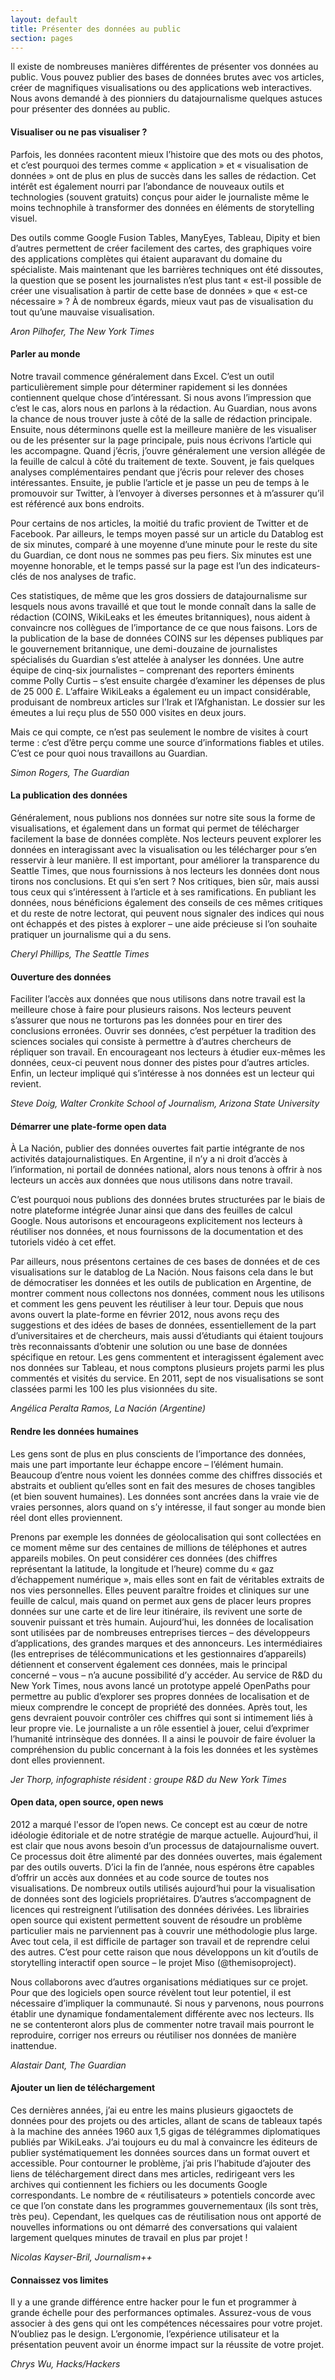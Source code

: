 ```yaml
---
layout: default
title: Présenter des données au public
section: pages
---
```


Il existe de nombreuses manières différentes de présenter vos données au public. Vous pouvez publier des bases de données brutes avec vos articles, créer de magnifiques visualisations ou des applications web interactives. Nous avons demandé à des pionniers du datajournalisme quelques astuces pour présenter des données au public.

#### Visualiser ou ne pas visualiser ?

Parfois, les données racontent mieux l’histoire que des mots ou des photos, et c’est pourquoi des termes comme « application » et « visualisation de données » ont de plus en plus de succès dans les salles de rédaction. Cet intérêt est également nourri par l’abondance de nouveaux outils et technologies (souvent gratuits) conçus pour aider le journaliste même le moins technophile à transformer des données en éléments de storytelling visuel.

Des outils comme Google Fusion Tables, ManyEyes, Tableau, Dipity et bien d’autres permettent de créer facilement des cartes, des graphiques voire des applications complètes qui étaient auparavant du domaine du spécialiste. Mais maintenant que les barrières techniques ont été dissoutes, la question que se posent les journalistes n’est plus tant « est-il possible de créer une visualisation à partir de cette base de données » que « est-ce nécessaire » ? À de nombreux égards, mieux vaut pas de visualisation du tout qu’une mauvaise visualisation.

_Aron Pilhofer, The New York Times_

#### Parler au monde

Notre travail commence généralement dans Excel. C’est un outil particulièrement simple pour déterminer rapidement si les données contiennent quelque chose d’intéressant. Si nous avons l’impression que c’est le cas, alors nous en parlons à la rédaction. Au Guardian, nous avons la chance de nous trouver juste à côté de la salle de rédaction principale. Ensuite, nous déterminons quelle est la meilleure manière de les visualiser ou de les présenter sur la page principale, puis nous écrivons l’article qui les accompagne. Quand j’écris, j’ouvre généralement une version allégée de la feuille de calcul à côté du traitement de texte. Souvent, je fais quelques analyses complémentaires pendant que j’écris pour relever des choses intéressantes. Ensuite, je publie l’article et je passe un peu de temps à le promouvoir sur Twitter, à l’envoyer à diverses personnes et à m’assurer qu’il est référencé aux bons endroits.

Pour certains de nos articles, la moitié du trafic provient de Twitter et de Facebook. Par ailleurs, le temps moyen passé sur un article du Datablog est de six minutes, comparé à une moyenne d’une minute pour le reste du site du Guardian, ce dont nous ne sommes pas peu fiers. Six minutes est une moyenne honorable, et le temps passé sur la page est l’un des indicateurs-clés de nos analyses de trafic.

Ces statistiques, de même que les gros dossiers de datajournalisme sur lesquels nous avons travaillé et que tout le monde connaît dans la salle de rédaction (COINS, WikiLeaks et les émeutes britanniques), nous aident à convaincre nos collègues de l’importance de ce que nous faisons. Lors de la publication de la base de données COINS sur les dépenses publiques par le gouvernement britannique, une demi-douzaine de journalistes spécialisés du Guardian s’est attelée à analyser les données. Une autre équipe de cinq-six journalistes – comprenant des reporters éminents comme Polly Curtis – s’est ensuite chargée d’examiner les dépenses de plus de 25 000 £. L’affaire WikiLeaks a également eu un impact considérable, produisant de nombreux articles sur l’Irak et l’Afghanistan. Le dossier sur les émeutes a lui reçu plus de 550 000 visites en deux jours.

Mais ce qui compte, ce n’est pas seulement le nombre de visites à court terme : c’est d’être perçu comme une source d’informations fiables et utiles. C’est ce pour quoi nous travaillons au Guardian.

_Simon Rogers, The Guardian_

#### La publication des données

Généralement, nous publions nos données sur notre site sous la forme de visualisations, et également dans un format qui permet de télécharger facilement la base de données complète. Nos lecteurs peuvent explorer les données en interagissant avec la visualisation ou les télécharger pour s’en resservir à leur manière. Il est important, pour améliorer la transparence du Seattle Times, que nous fournissions à nos lecteurs les données dont nous tirons nos conclusions. Et qui s’en sert ? Nos critiques, bien sûr, mais aussi tous ceux qui s’intéressent à l’article et à ses ramifications. En publiant les données, nous bénéficions également des conseils de ces mêmes critiques et du reste de notre lectorat, qui peuvent nous signaler des indices qui nous ont échappés et des pistes à explorer – une aide précieuse si l’on souhaite pratiquer un journalisme qui a du sens.

_Cheryl Phillips, The Seattle Times_

#### Ouverture des données

Faciliter l’accès aux données que nous utilisons dans notre travail est la meilleure chose à faire pour plusieurs raisons. Nos lecteurs peuvent s’assurer que nous ne torturons pas les données pour en tirer des conclusions erronées. Ouvrir ses données, c’est perpétuer la tradition des sciences sociales qui consiste à permettre à d’autres chercheurs de répliquer son travail. En encourageant nos lecteurs à étudier eux-mêmes les données, ceux-ci peuvent nous donner des pistes pour d’autres articles. Enfin, un lecteur impliqué qui s’intéresse à nos données est un lecteur qui revient.

_Steve Doig, Walter Cronkite School of Journalism, Arizona State University_

#### Démarrer une plate-forme open data

À La Nación, publier des données ouvertes fait partie intégrante de nos activités datajournalistiques. En Argentine, il n’y a ni droit d’accès à l’information, ni portail de données national, alors nous tenons à offrir à nos lecteurs un accès aux données que nous utilisons dans notre travail.

C’est pourquoi nous publions des données brutes structurées par le biais de notre plateforme intégrée Junar ainsi que dans des feuilles de calcul Google. Nous autorisons et encourageons explicitement nos lecteurs à réutiliser nos données, et nous fournissons de la documentation et des tutoriels vidéo à cet effet.

Par ailleurs, nous présentons certaines de ces bases de données et de ces visualisations sur le datablog de La Nación. Nous faisons cela dans le but de démocratiser les données et les outils de publication en Argentine, de montrer comment nous collectons nos données, comment nous les utilisons et comment les gens peuvent les réutiliser à leur tour. Depuis que nous avons ouvert la plate-forme en février 2012, nous avons reçu des suggestions et des idées de bases de données, essentiellement de la part d’universitaires et de chercheurs, mais aussi d’étudiants qui étaient toujours très reconnaissants d’obtenir une solution ou une base de données spécifique en retour. Les gens commentent et interagissent également avec nos données sur Tableau, et nous comptons plusieurs projets parmi les plus commentés et visités du service. En 2011, sept de nos visualisations se sont classées parmi les 100 les plus visionnées du site.

_Angélica Peralta Ramos, La Nación (Argentine)_ 

#### Rendre les données humaines

Les gens sont de plus en plus conscients de l’importance des données, mais une part importante leur échappe encore – l’élément humain. Beaucoup d’entre nous voient les données comme des chiffres dissociés et abstraits et oublient qu’elles sont en fait des mesures de choses tangibles (et bien souvent humaines). Les données sont ancrées dans la vraie vie de vraies personnes, alors quand on s’y intéresse, il faut songer au monde bien réel dont elles proviennent.

Prenons par exemple les données de géolocalisation qui sont collectées en ce moment même sur des centaines de millions de téléphones et autres appareils mobiles. On peut considérer ces données (des chiffres représentant la latitude, la longitude et l’heure) comme du « gaz d’échappement numérique », mais elles sont en fait de véritables extraits de nos vies personnelles. Elles peuvent paraître froides et cliniques sur une feuille de calcul, mais quand on permet aux gens de placer leurs propres données sur une carte et de lire leur itinéraire, ils revivent une sorte de souvenir puissant et très humain. Aujourd’hui, les données de localisation sont utilisées par de nombreuses entreprises tierces – des développeurs d’applications, des grandes marques et des annonceurs. Les intermédiaires (les entreprises de télécommunications et les gestionnaires d’appareils) détiennent et conservent également ces données, mais le principal concerné – vous – n’a aucune possibilité d’y accéder. Au service de R&D du New York Times, nous avons lancé un prototype appelé OpenPaths pour permettre au public d’explorer ses propres données de localisation et de mieux comprendre le concept de propriété des données. Après tout, les gens devraient pouvoir contrôler ces chiffres qui sont si intimement liés à leur propre vie. Le journaliste a un rôle essentiel à jouer, celui d’exprimer l’humanité intrinsèque des données. Il a ainsi le pouvoir de faire évoluer la compréhension du public concernant à la fois les données et les systèmes dont elles proviennent.

_Jer Thorp, infographiste résident : groupe R&D du New York Times_ 

#### Open data, open source, open news

2012 a marqué l'essor de l’open news. Ce concept est au cœur de notre idéologie éditoriale et de notre stratégie de marque actuelle. Aujourd’hui, il est clair que nous avons besoin d’un processus de datajournalisme ouvert. Ce processus doit être alimenté par des données ouvertes, mais également par des outils ouverts. D’ici la fin de l’année, nous espérons être capables d’offrir un accès aux données et au code source de toutes nos visualisations. De nombreux outils utilisés aujourd’hui pour la visualisation de données sont des logiciels propriétaires. D’autres s’accompagnent de licences qui restreignent l’utilisation des données dérivées. Les librairies open source qui existent permettent souvent de résoudre un problème particulier mais ne parviennent pas à couvrir une méthodologie plus large. Avec tout cela, il est difficile de partager son travail et de reprendre celui des autres. C’est pour cette raison que nous développons un kit d’outils de storytelling interactif open source – le projet Miso (@themisoproject).

Nous collaborons avec d’autres organisations médiatiques sur ce projet. Pour que des logiciels open source révèlent tout leur potentiel, il est nécessaire d’impliquer la communauté. Si nous y parvenons, nous pourrons établir une dynamique fondamentalement différente avec nos lecteurs. Ils ne se contenteront alors plus de commenter notre travail mais pourront le reproduire, corriger nos erreurs ou réutiliser nos données de manière inattendue.

_Alastair Dant, The Guardian_

#### Ajouter un lien de téléchargement

Ces dernières années, j’ai eu entre les mains plusieurs gigaoctets de données pour des projets ou des articles, allant de scans de tableaux tapés à la machine des années 1960 aux 1,5 gigas de télégrammes diplomatiques publiés par WikiLeaks. J’ai toujours eu du mal à convaincre les éditeurs de publier systématiquement les données sources dans un format ouvert et accessible. Pour contourner le problème, j’ai pris l’habitude d’ajouter des liens de téléchargement direct dans mes articles, redirigeant vers les archives qui contiennent les fichiers ou les documents Google correspondants. Le nombre de « réutilisateurs » potentiels concorde avec ce que l’on constate dans les programmes gouvernementaux (ils sont très, très peu). Cependant, les quelques cas de réutilisation nous ont apporté de nouvelles informations ou ont démarré des conversations qui valaient largement quelques minutes de travail en plus par projet !

_Nicolas Kayser-Bril, Journalism++_

#### Connaissez vos limites

Il y a une grande différence entre hacker pour le fun et programmer à grande échelle pour des performances optimales. Assurez-vous de vous associer à des gens qui ont les compétences nécessaires pour votre projet. N’oubliez pas le design. L’ergonomie, l’expérience utilisateur et la présentation peuvent avoir un énorme impact sur la réussite de votre projet.

_Chrys Wu, Hacks/Hackers_